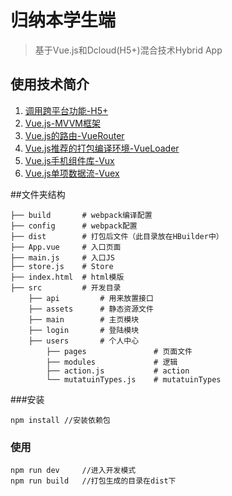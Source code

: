 ﻿# 归纳本学生端

> 基于Vue.js和Dcloud(H5+)混合技术Hybrid App


## 使用技术简介

 1. [调用跨平台功能-H5+][1] 
 2. [Vue.js-MVVM框架][2]
 3. [Vue.js的路由-VueRouter][3]  
 4. [Vue.js推荐的打包编译环境-VueLoader][4] 
 5. [Vue.js手机组件库-Vux][5] 
 6. [Vue.js单项数据流-Vuex][6]

##文件夹结构

    ├── build       # webpack编译配置
    ├── config      # webpack配置
    ├── dist        # 打包后文件（此目录放在HBuilder中）
    ├── App.vue     # 入口页面
    ├── main.js     # 入口JS
    ├── store.js    # Store
    ├── index.html  # html模版
    ├── src         # 开发目录
        ├── api         # 用来放置接口
        ├── assets      # 静态资源文件 
        ├── main        # 主页模块 
        ├── login       # 登陆模块
        ├── users       # 个人中心
            ├── pages               # 页面文件 
            ├── modules             # 逻辑
            ├── action.js           # action
            └── mutatuinTypes.js    # mutatuinTypes
     

###安装

    npm install //安装依赖包

### 使用

    npm run dev     //进入开发模式
    npm run build   //打包生成的目录在dist下


  [1]: http://www.dcloud.io/runtime.html
  [2]: http://cn.vuejs.org/guide/
  [3]: http://router.vuejs.org/zh-cn/index.html
  [4]: http://vue-loader.vuejs.org/en/index.html
  [5]: https://vuxjs.gitbooks.io/vux/content/about/component-standard.html
  [6]: http://vuex.vuejs.org/zh-cn/index.html